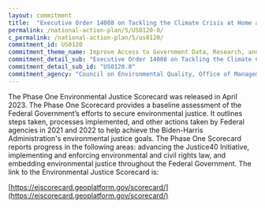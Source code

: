 ```yaml
---
layout: commitment
title:  "Executive Order 14008 on Tackling the Climate Crisis at Home and Abroad, directs the White House Office of Management and Budget, in coordination with the White House Council on Environmental Quality, the U.S. Digital Service, and other relevant agency heads, to publish an annual Environmental Justice Scorecard detailing agency environmental justice performance measures. The White House Environmental Justice Interagency Council (IAC) is also directed to develop performance measures to ensure accountability for work to address current and historic environmental injustice. The Environmental Justice Scorecard was created at the direction of President Biden to assess the Federal Government's progress on advancing environmental justice, to provide transparency for the public, and to increase accountability for Federal agencies."
permalink: /national-action-plan/5/US0120-0/
c_permalink: /national-action-plan/5/us0120/
commitment_id: US0120
commitment_theme_name: Improve Access to Government Data, Research, and Information
commitment_detail_sub: "Executive Order 14008 on Tackling the Climate Crisis at Home and Abroad, directs the White House Office of Management and Budget, in coordination with the White House Council on Environmental Quality, the U.S. Digital Service, and other relevant agency heads, to publish an annual Environmental Justice Scorecard detailing agency environmental justice performance measures. The White House Environmental Justice Interagency Council (IAC) is also directed to develop performance measures to ensure accountability for work to address current and historic environmental injustice. The Environmental Justice Scorecard was created at the direction of President Biden to assess the Federal Government's progress on advancing environmental justice, to provide transparency for the public, and to increase accountability for Federal agencies."
commitment_detail_sub_id: "US0120.0"
commitment_agency: "Council on Environmental Quality, Office of Management and Budget, U.S. Digital Service"
---
```


The Phase One Environmental Justice Scorecard was released in April 2023. The Phase One Scorecard  provides a baseline assessment of the Federal Government’s efforts to secure environmental justice. It outlines steps taken, processes implemented, and other actions taken by Federal agencies in 2021 and 2022 to help achieve the Biden-Harris Administration's environmental justice goals. The Phase One Scorecard reports progress in the following areas: advancing the Justice40 Initiative, implementing and enforcing environmental and civil rights law, and embedding environmental justice throughout the Federal Government. The link to the Environmental Justice Scorecard is:

[https://ejscorecard.geoplatform.gov/scorecard/](https://ejscorecard.geoplatform.gov/scorecard/)
